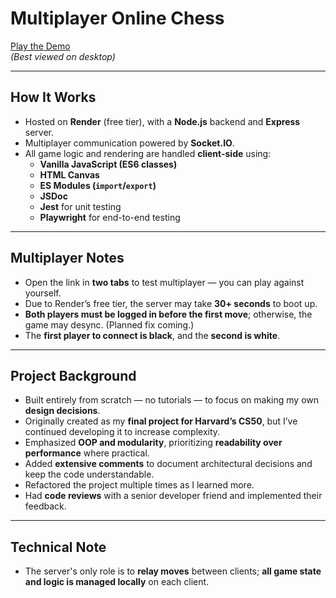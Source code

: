 # Multiplayer Online Chess

[Play the Demo](https://multiplayer-chess-qh1o.onrender.com/)  
_(Best viewed on desktop)_

---

## How It Works

- Hosted on **Render** (free tier), with a **Node.js** backend and **Express** server.
- Multiplayer communication powered by **Socket.IO**.
- All game logic and rendering are handled **client-side** using:
  - **Vanilla JavaScript (ES6 classes)**
  - **HTML Canvas**
  - **ES Modules (`import`/`export`)**
  - **JSDoc**
  - **Jest** for unit testing
  - **Playwright** for end-to-end testing

---

## Multiplayer Notes

- Open the link in **two tabs** to test multiplayer — you can play against yourself.
- Due to Render’s free tier, the server may take **30+ seconds** to boot up.
- **Both players must be logged in before the first move**; otherwise, the game may desync. (Planned fix coming.)
- The **first player to connect is black**, and the **second is white**.

---

## Project Background

- Built entirely from scratch — no tutorials — to focus on making my own **design decisions**.
- Originally created as my **final project for Harvard’s CS50**, but I’ve continued developing it to increase complexity.
- Emphasized **OOP and modularity**, prioritizing **readability over performance** where practical.
- Added **extensive comments** to document architectural decisions and keep the code understandable.
- Refactored the project multiple times as I learned more.
- Had **code reviews** with a senior developer friend and implemented their feedback.

---

## Technical Note

- The server's only role is to **relay moves** between clients; **all game state and logic is managed locally** on each client.
